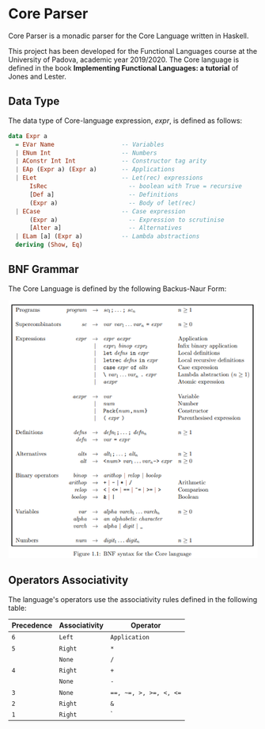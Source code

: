 Core Parser
======================

Core Parser is a monadic parser for the Core Language written in Haskell.

This project has been developed for the Functional Languages course at the University of Padova, academic year 2019/2020.
The Core language is defined in the book **Implementing Functional Languages: a tutorial**
of Jones and Lester.

## Data Type

The data type of Core-language expression, *expr*, is defined as follows:

```haskell
data Expr a
  = EVar Name                   -- Variables
  | ENum Int                    -- Numbers
  | AConstr Int Int             -- Constructor tag arity
  | EAp (Expr a) (Expr a)       -- Applications
  | ELet                        -- Let(rec) expressions
      IsRec                       -- boolean with True = recursive
      [Def a]                     -- Definitions
      (Expr a)                    -- Body of let(rec)
  | ECase                       -- Case expression
      (Expr a)                    -- Expression to scrutinise
      [Alter a]                   -- Alternatives
  | ELam [a] (Expr a)           -- Lambda abstractions
  deriving (Show, Eq)
```

## BNF Grammar

The Core Language is defined by the following Backus-Naur Form:

![BNF Grammar](./img/bnf_grammar.png)

## Operators Associativity

The language's operators use the associativity rules defined in the following table:

| Precedence | Associativity | Operator               |
| ---------- | ------------- | ---------------------- |
| `6`        | `Left`        | `Application`          |
| `5`        | `Right`       | `*`                    |
|            | `None`        | `/`                    |
| `4`        | `Right`       | `+`                    |
|            | `None`        | `-`                    |
| `3`        | `None`        | `==, ~=, >, >=, <, <=` |
| `2`        | `Right`       | `&`                    |
| `1`        | `Right`       | `|`                    |
